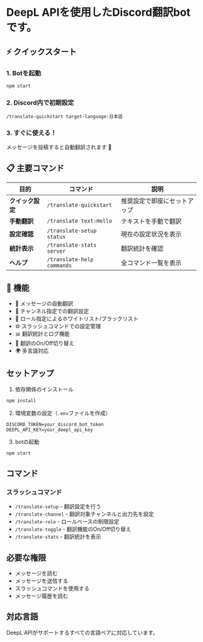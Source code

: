# DeepL APIを使用したDiscord翻訳botです。

## ⚡ クイックスタート

### 1. Botを起動
```bash
npm start
```

### 2. Discord内で初期設定
```
/translate-quickstart target-language:日本語
```

### 3. すぐに使える！
メッセージを投稿すると自動翻訳されます 🎉

## 📋 主要コマンド

| 目的 | コマンド | 説明 |
|-----|---------|------|
| **クイック設定** | `/translate-quickstart` | 推奨設定で即座にセットアップ |
| **手動翻訳** | `/translate text:Hello` | テキストを手動で翻訳 |
| **設定確認** | `/translate-setup status` | 現在の設定状況を表示 |
| **統計表示** | `/translate-stats server` | 翻訳統計を確認 |
| **ヘルプ** | `/translate-help commands` | 全コマンド一覧を表示 |

## 🎯 機能

- 📝 メッセージの自動翻訳
- 🎯 チャンネル指定での翻訳設定
- 👥 ロール指定によるホワイトリスト/ブラックリスト
- ⚙️ スラッシュコマンドでの設定管理
- 📊 翻訳統計とログ機能
- 🔄 翻訳のOn/Off切り替え
- 🌍 多言語対応

## セットアップ

1. 依存関係のインストール
```bash
npm install
```

2. 環境変数の設定（`.env`ファイルを作成）
```
DISCORD_TOKEN=your_discord_bot_token
DEEPL_API_KEY=your_deepl_api_key
```

3. botの起動
```bash
npm start
```

## コマンド

### スラッシュコマンド

- `/translate-setup` - 翻訳設定を行う
- `/translate-channel` - 翻訳対象チャンネルと出力先を設定
- `/translate-role` - ロールベースの制限設定
- `/translate-toggle` - 翻訳機能のOn/Off切り替え
- `/translate-stats` - 翻訳統計を表示

## 必要な権限

- メッセージを読む
- メッセージを送信する
- スラッシュコマンドを使用する
- メッセージ履歴を読む

## 対応言語

DeepL APIがサポートするすべての言語ペアに対応しています。
